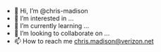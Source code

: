 - 👋 Hi, I’m @chris-madison
- 👀 I’m interested in ...
- 🌱 I’m currently learning ...
- 💞️ I’m looking to collaborate on ...
- 📫 How to reach me chris.madison@verizon.net

<!---
chris-madison/chris-madison is a ✨ special ✨ repository because its `README.md` (this file) appears on your GitHub profile.
You can click the Preview link to take a look at your changes.
--->
